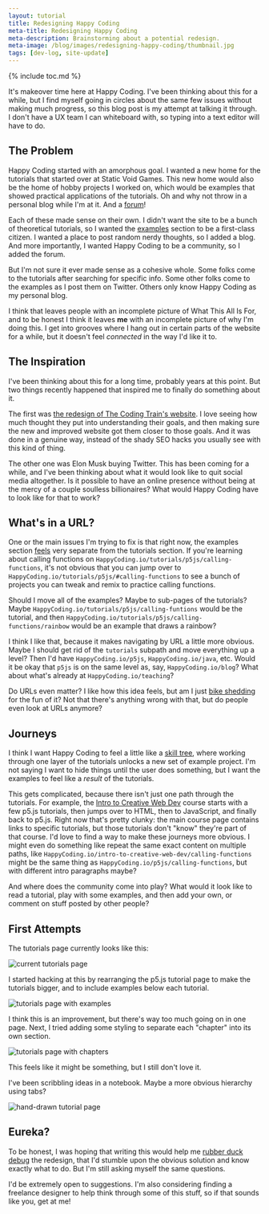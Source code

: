 ```yaml
---
layout: tutorial
title: Redesigning Happy Coding
meta-title: Redesigning Happy Coding
meta-description: Brainstorming about a potential redesign.
meta-image: /blog/images/redesigning-happy-coding/thumbnail.jpg
tags: [dev-log, site-update]
---
```


<style>
  .content img {
    border: 2px solid black;
  }
</style>

{% include toc.md %}

It's makeover time here at Happy Coding. I've been thinking about this for a while, but I find myself going in circles about the same few issues without making much progress, so this blog post is my attempt at talking it through. I don't have a UX team I can whiteboard with, so typing into a text editor will have to do.

## The Problem

Happy Coding started with an amorphous goal. I wanted a new home for the tutorials that started over at Static Void Games. This new home would also be the home of hobby projects I worked on, which would be examples that showed practical applications of the tutorials. Oh and why not throw in a personal blog while I'm at it. And a [forum](https://forum.happycoding.io)!

Each of these made sense on their own. I didn't want the site to be a bunch of theoretical tutorials, so I wanted the [examples](/examples) section to be a first-class citizen. I wanted a place to post random nerdy thoughts, so I added a blog. And more importantly, I wanted Happy Coding to be a community, so I added the forum.

But I'm not sure it ever made sense as a cohesive whole. Some folks come to the tutorials after searching for specific info. Some other folks come to the examples as I post them on Twitter. Others only know Happy Coding as my personal blog.

I think that leaves people with an incomplete picture of What This All Is For, and to be honest I think it leaves **me** with an incomplete picture of why I'm doing this. I get into grooves where I hang out in certain parts of the website for a while, but it doesn't feel _connected_ in the way I'd like it to.

## The Inspiration

I've been thinking about this for a long time, probably years at this point. But two things recently happened that inspired me to finally do something about it.

The first was [the redesign of The Coding Train's website](https://designsystems.international/work/the-coding-train/). I love seeing how much thought they put into understanding their goals, and then making sure the new and improved website got them closer to those goals. And it was done in a genuine way, instead of the shady SEO hacks you usually see with this kind of thing.

The other one was Elon Musk buying Twitter. This has been coming for a while, and I've been thinking about what it would look like to quit social media altogether. Is it possible to have an online presence without being at the mercy of a couple soulless billionaires? What would Happy Coding have to look like for that to work?

## What's in a URL?

One or the main issues I'm trying to fix is that right now, the examples section [feels](/blog/subjective-side-of-code) very separate from the tutorials section. If you're learning about calling functions on `HappyCoding.io/tutorials/p5js/calling-functions`, it's not obvious that you can jump over to `HappyCoding.io/tutorials/p5js/#calling-functions` to see a bunch of projects you can tweak and remix to practice calling functions.

Should I move all of the examples? Maybe to sub-pages of the tutorials? Maybe `HappyCoding.io/tutorials/p5js/calling-funtions` would be the tutorial, and then `HappyCoding.io/tutorials/p5js/calling-functions/rainbow` would be an example that draws a rainbow?

I think I like that, because it makes navigating by URL a little more obvious. Maybe I should get rid of the `tutorials` subpath and move everything up a level? Then I'd have `HappyCoding.io/p5js`, `HappyCoding.io/java`, etc. Would it be okay that `p5js` is on the same level as, say, `HappyCoding.io/blog`? What about what's already at `HappyCoding.io/teaching`?

Do URLs even matter? I like how this idea feels, but am I just [bike shedding](https://en.wikipedia.org/wiki/Law_of_triviality) for the fun of it? Not that there's anything wrong with that, but do people even look at URLs anymore?

## Journeys

I think I want Happy Coding to feel a little like a [skill tree](https://duckduckgo.com/?q=skill+tree&iax=images&ia=images), where working through one layer of the tutorials unlocks a new set of example project. I'm not saying I want to hide things until the user does something, but I want the examples to feel like a _result_ of the tutorials.

This gets complicated, because there isn't just one path through the tutorials. For example, the [Intro to Creative Web Dev](/teaching/intro-to-web-dev-2022-fall/) course starts with a few p5.js tutorials, then jumps over to HTML, then to JavaScript, and finally back to p5.js. Right now that's pretty clunky: the main course page contains links to specific tutorials, but those tutorials don't "know" they're part of that course. I'd love to find a way to make these journeys more obvious. I might even do something like repeat the same exact content on multiple paths, like `HappyCoding.io/intro-to-creative-web-dev/calling-functions` might be the same thing as `HappyCoding.io/p5js/calling-functions`, but with different intro paragraphs maybe?

And where does the community come into play? What would it look like to read a tutorial, play with some examples, and then add your own, or comment on stuff posted by other people?

## First Attempts

The tutorials page currently looks like this:

![current tutorials page](/blog/images/redesigning-happy-coding/redesigning-happy-coding-1.png)

I started hacking at this by rearranging the p5.js tutorial page to make the tutorials bigger, and to include examples below each tutorial.

![tutorials page with examples](/blog/images/redesigning-happy-coding/redesigning-happy-coding-2.png)

I think this is an improvement, but there's way too much going on in one page. Next, I tried adding some styling to separate each "chapter" into its own section.

![tutorials page with chapters](/blog/images/redesigning-happy-coding/redesigning-happy-coding-3.png)

This feels like it might be something, but I still don't love it.

I've been scribbling ideas in a notebook. Maybe a more obvious hierarchy using tabs?

![hand-drawn tutorial page](/blog/images/redesigning-happy-coding/redesigning-happy-coding-4.jpg)

## Eureka?

To be honest, I was hoping that writing this would help me [rubber duck debug](https://en.wikipedia.org/wiki/Rubber_duck_debugging) the redesign, that I'd stumble upon the obvious solution and know exactly what to do. But I'm still asking myself the same questions.

I'd be extremely open to suggestions. I'm also considering finding a freelance designer to help think through some of this stuff, so if that sounds like you, get at me!
